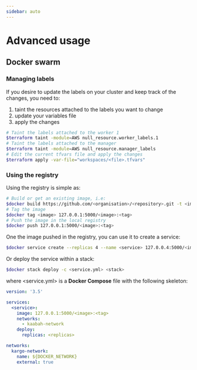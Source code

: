 ```yaml
---
sidebar: auto
---
```


# Advanced usage

## Docker swarm

### Managing labels

If you desire to update the labels on your cluster and keep track of the changes, you need to:
1. taint the resources attached to the labels you want to change
2. update your variables file
3. apply the changes
   
```bash
# Taint the labels attached to the worker 1
$terraform taint -module=AWS null_resource.worker_labels.1
# Taint the labels attached to the manager
$terraform taint -module=AWS null_resource.manager_labels
# Edit the current tfvars file and apply the changes
$terraform apply -var-file="workspaces/<file>.tfvars"
```

### Using the registry

Using the registry is simple as:

```bash
# Build or get an existing image, i.e:
$docker build https://github.com/<organisation>/<repository>.git -t <image> 
# Tag the image
$docker tag <image> 127.0.0.1:5000/<image>:<tag>
# Push the image in the local registry
$docker push 127.0.0.1:5000/<image>:<tag>
```

One the image pushed in the registry, you can use it to create a service:

```bash
$docker service create --replicas 4 --name <service> 127.0.0.4:5000/<image>:<tag>
```

Or deploy the service within a stack:

```bash
$docker stack deploy -c <service.yml> <stack>
```

where <service.yml> is a **Docker Compose** file with the following skeleton:

```yaml
version: '3.5'

services:
  <service>:
    image: 127.0.0.1:5000/<image>:<tag>
    networks:
      - kaabah-network
    deploy:
      replicas: <replicas>

networks:
  kargo-network:
    name: ${DOCKER_NETWORK}
    external: true
```

